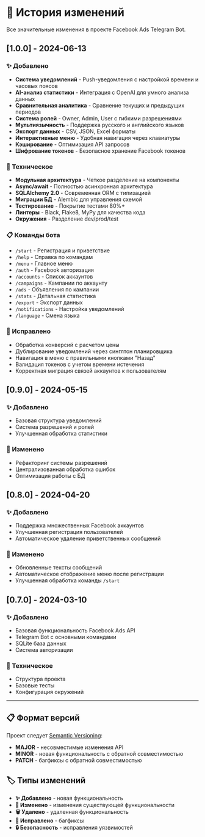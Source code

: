 # 📝 История изменений

Все значительные изменения в проекте Facebook Ads Telegram Bot.

## [1.0.0] - 2024-06-13

### ✨ Добавлено
- **Система уведомлений** - Push-уведомления с настройкой времени и часовых поясов
- **AI-анализ статистики** - Интеграция с OpenAI для умного анализа данных
- **Сравнительная аналитика** - Сравнение текущих и предыдущих периодов
- **Система ролей** - Owner, Admin, User с гибкими разрешениями
- **Мультиязычность** - Поддержка русского и английского языков
- **Экспорт данных** - CSV, JSON, Excel форматы
- **Интерактивные меню** - Удобная навигация через клавиатуры
- **Кэширование** - Оптимизация API запросов
- **Шифрование токенов** - Безопасное хранение Facebook токенов

### 🔧 Техническое
- **Модульная архитектура** - Четкое разделение на компоненты
- **Async/await** - Полностью асинхронная архитектура
- **SQLAlchemy 2.0** - Современная ORM с типизацией
- **Миграции БД** - Alembic для управления схемой
- **Тестирование** - Покрытие тестами 80%+
- **Линтеры** - Black, Flake8, MyPy для качества кода
- **Окружения** - Разделение dev/prod/test

### 📋 Команды бота
- `/start` - Регистрация и приветствие
- `/help` - Справка по командам
- `/menu` - Главное меню
- `/auth` - Facebook авторизация
- `/accounts` - Список аккаунтов
- `/campaigns` - Кампании по аккаунту
- `/ads` - Объявления по кампании  
- `/stats` - Детальная статистика
- `/export` - Экспорт данных
- `/notifications` - Настройка уведомлений
- `/language` - Смена языка

### 🐛 Исправлено
- Обработка конверсий с расчетом цены
- Дублирование уведомлений через синглтон планировщика
- Навигация в меню с правильными кнопками "Назад"
- Валидация токенов с учетом времени истечения
- Корректная миграция связей аккаунтов к пользователям

## [0.9.0] - 2024-05-15

### ✨ Добавлено
- Базовая структура уведомлений
- Система разрешений и ролей
- Улучшенная обработка статистики

### 🔧 Изменено  
- Рефакторинг системы разрешений
- Централизованная обработка ошибок
- Оптимизация работы с БД

## [0.8.0] - 2024-04-20

### ✨ Добавлено
- Поддержка множественных Facebook аккаунтов
- Улучшенная регистрация пользователей
- Автоматическое удаление приветственных сообщений

### 🔧 Изменено
- Обновленные тексты сообщений
- Автоматическое отображение меню после регистрации
- Улучшенная обработка команды `/start`

## [0.7.0] - 2024-03-10

### ✨ Добавлено
- Базовая функциональность Facebook Ads API
- Telegram Bot с основными командами
- SQLite база данных
- Система авторизации

### 🔧 Техническое
- Структура проекта
- Базовые тесты
- Конфигурация окружений

---

## 📋 Формат версий

Проект следует [Semantic Versioning](https://semver.org/):
- **MAJOR** - несовместимые изменения API
- **MINOR** - новая функциональность с обратной совместимостью  
- **PATCH** - багфиксы с обратной совместимостью

## 🏷️ Типы изменений

- **✨ Добавлено** - новая функциональность
- **🔧 Изменено** - изменения существующей функциональности
- **🗑️ Удалено** - удаленная функциональность
- **🐛 Исправлено** - багфиксы
- **🔒 Безопасность** - исправления уязвимостей 
